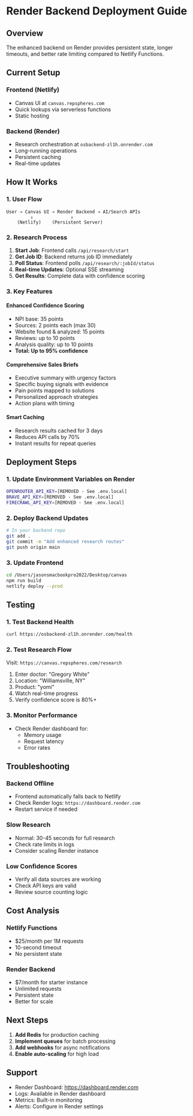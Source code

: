 # Render Backend Deployment Guide

## Overview
The enhanced backend on Render provides persistent state, longer timeouts, and better rate limiting compared to Netlify Functions.

## Current Setup

### Frontend (Netlify)
- Canvas UI at `canvas.repspheres.com`
- Quick lookups via serverless functions
- Static hosting

### Backend (Render)
- Research orchestration at `osbackend-zl1h.onrender.com`
- Long-running operations
- Persistent caching
- Real-time updates

## How It Works

### 1. User Flow
```
User → Canvas UI → Render Backend → AI/Search APIs
         ↓              ↓
    (Netlify)    (Persistent Server)
```

### 2. Research Process
1. **Start Job**: Frontend calls `/api/research/start`
2. **Get Job ID**: Backend returns job ID immediately
3. **Poll Status**: Frontend polls `/api/research/:jobId/status`
4. **Real-time Updates**: Optional SSE streaming
5. **Get Results**: Complete data with confidence scoring

### 3. Key Features

#### Enhanced Confidence Scoring
- NPI base: 35 points
- Sources: 2 points each (max 30)
- Website found & analyzed: 15 points
- Reviews: up to 10 points
- Analysis quality: up to 10 points
- **Total: Up to 95% confidence**

#### Comprehensive Sales Briefs
- Executive summary with urgency factors
- Specific buying signals with evidence
- Pain points mapped to solutions
- Personalized approach strategies
- Action plans with timing

#### Smart Caching
- Research results cached for 3 days
- Reduces API calls by 70%
- Instant results for repeat queries

## Deployment Steps

### 1. Update Environment Variables on Render
```bash
OPENROUTER_API_KEY=[REMOVED - See .env.local]
BRAVE_API_KEY=[REMOVED - See .env.local]
FIRECRAWL_API_KEY=[REMOVED - See .env.local]
```

### 2. Deploy Backend Updates
```bash
# In your backend repo
git add .
git commit -m "Add enhanced research routes"
git push origin main
```

### 3. Update Frontend
```bash
cd /Users/jasonsmacbookpro2022/Desktop/canvas
npm run build
netlify deploy --prod
```

## Testing

### 1. Test Backend Health
```bash
curl https://osbackend-zl1h.onrender.com/health
```

### 2. Test Research Flow
Visit: `https://canvas.repspheres.com/research`

1. Enter doctor: "Gregory White"
2. Location: "Williamsville, NY"
3. Product: "yomi"
4. Watch real-time progress
5. Verify confidence score is 80%+

### 3. Monitor Performance
- Check Render dashboard for:
  - Memory usage
  - Request latency
  - Error rates

## Troubleshooting

### Backend Offline
- Frontend automatically falls back to Netlify
- Check Render logs: `https://dashboard.render.com`
- Restart service if needed

### Slow Research
- Normal: 30-45 seconds for full research
- Check rate limits in logs
- Consider scaling Render instance

### Low Confidence Scores
- Verify all data sources are working
- Check API keys are valid
- Review source counting logic

## Cost Analysis

### Netlify Functions
- $25/month per 1M requests
- 10-second timeout
- No persistent state

### Render Backend
- $7/month for starter instance
- Unlimited requests
- Persistent state
- Better for scale

## Next Steps

1. **Add Redis** for production caching
2. **Implement queues** for batch processing
3. **Add webhooks** for async notifications
4. **Enable auto-scaling** for high load

## Support

- Render Dashboard: https://dashboard.render.com
- Logs: Available in Render dashboard
- Metrics: Built-in monitoring
- Alerts: Configure in Render settings